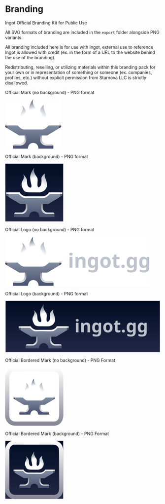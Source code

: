 # Branding
Ingot Official Branding Kit for Public Use

All SVG formats of branding are included in the `export` folder alongside PNG variants.

All branding included here is for use with Ingot, external use to reference Ingot is allowed with credit (ex. in the form of a URL to the website behind the use of the branding).

Redistributing, reselling, or utilizing materials within this branding pack for your own or in representation of something or someone (ex. companies, profiles, etc.) without explicit permission from Starnova LLC is strictly disallowed.

Official Mark (no background) - PNG format

![mark](./export/Mark__web.png)

Official Mark (background) - PNG format

![mark-bg](./export/Mark-BG__web.png)

Official Logo (no background) - PNG format

![logo](./export/Logo__web.png)

Official Logo (background) - PNG format

![logo-bg](./export/Logo-BG__web.png)

Official Bordered Mark (no background) - PNG Format

![bordered-mark](./export/Bordered%20Mark__web.png)

Official Bordered Mark (background) - PNG Format

![bordered-mark-bg](./export/Bordered%20Mark-BG__web.png)

